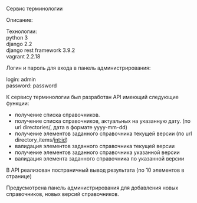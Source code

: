 
Сервис терминологии

Описание:

Технологии:<br>
python 3<br>
django 2.2<br>
django rest framework 3.9.2<br>
vagrant 2.2.18<br>

Логин и пароль для входа в панель администрирования:

login: admin<br>
password: password


К сервису терминологии был разработан API имеющий следующие функции:
- получение списка справочников.
- получение списка справочников, актуальных на указанную дату. (по url directories/<date>, дата в формате yyyy-mm-dd)
- получение элементов заданного справочника текущей версии (по url directory_items/<int:id>)
- валидация элементов заданного справочника текущей версии
- получение элементов заданного справочника указанной версии
- валидация элемента заданного справочника по указанной версии

В API реализован постраничный вывод результата (по 10 элементов в странице)

Предусмотрена панель администрирования для добавления новых справочников, новых версий справочников.  
